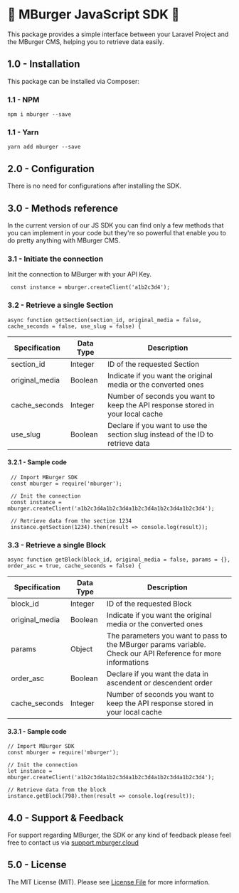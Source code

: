 # 🍔 MBurger JavaScript SDK 🍔

This package provides a simple interface between your Laravel Project and the MBurger CMS, helping you to retrieve data easily.

## 1.0 - Installation

This package can be installed via Composer:

### 1.1 - NPM 

    npm i mburger --save

### 1.1 - Yarn 

    yarn add mburger --save

## 2.0 - Configuration

There is no need for configurations after installing the SDK.

## 3.0 - Methods reference 

In the current version of our JS SDK you can find only a few methods that you can implement in your code but they're so powerful that enable you to do pretty anything with MBurger CMS.

### 3.1 - Initiate the connection

Init the connection to MBurger with your API Key.

     const instance = mburger.createClient('a1b2c3d4');


### 3.2 - Retrieve a single Section

    async function getSection(section_id, original_media = false, cache_seconds = false, use_slug = false) {

| Specification | Data Type | Description |
|---|---|---|
| section_id | Integer | ID of the requested Section |
| original_media | Boolean | Indicate if you want the original media or the converted ones |
| cache_seconds | Integer | Number of seconds you want to keep the API response stored in your local cache |
| use_slug | Boolean | Declare if you want to use the section slug instead of the ID to retrieve data |

#### 3.2.1 - Sample code

     // Import MBurger SDK
     const mburger = require('mburger');
     
     // Init the connection
     const instance = mburger.createClient('a1b2c3d4a1b2c3d4a1b2c3d4a1b2c3d4a1b2c3d4');
     
     // Retrieve data from the section 1234
     instance.getSection(1234).then(result => console.log(result));

### 3.3 - Retrieve a single Block

    async function getBlock(block_id, original_media = false, params = {}, order_asc = true, cache_seconds = false) {

| Specification | Data Type | Description |
|---|---|---|
| block_id | Integer | ID of the requested Block |
| original_media | Boolean | Indicate if you want the original media or the converted ones |
| params | Object | The parameters you want to pass to the MBurger params variable. Check our API Reference for more informations |
| order_asc | Boolean | Declare if you want the data in ascendent or descendent order |
| cache_seconds | Integer | Number of seconds you want to keep the API response stored in your local cache |

#### 3.3.1 - Sample code

    // Import MBurger SDK
    const mburger = require('mburger');
    
    // Init the connection
    let instance = mburger.createClient('a1b2c3d4a1b2c3d4a1b2c3d4a1b2c3d4a1b2c3d4');
    
    // Retrieve data from the block
    instance.getBlock(798).then(result => console.log(result));


## 4.0 - Support & Feedback

For support regarding MBurger, the SDK or any kind of feedback please feel free to contact us via  [support.mburger.cloud](http://support.mburger.cloud/)

## 5.0 - License
The MIT License (MIT). Please see [License File](./LICENSE) for more information.